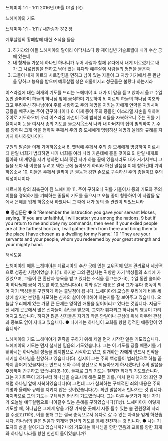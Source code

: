 느헤미야 1:1 - 1:11 
2016년 09월 01일 (목)

느헤미야의 기도



느헤미야 1:1 - 1:11 / 새찬송가 312 장


예루살렘의 황폐함에 대한 소식을 들음
1. 하가랴의 아들 느헤미야의 말이라 아닥사스다 왕 제이십년 기슬르월에 내가 수산 궁에 있는데 
2. 내 형제들 가운데 하나인 하나니가 두어 사람과 함께 유다에서 내게 이르렀기로 내가 그 사로잡힘을 면하고 남아 있는 유다와 예루살렘 사람들의 형편을 물은즉 
3. 그들이 내게 이르되 사로잡힘을 면하고 남아 있는 자들이 그 지방 거기에서 큰 환난을 당하고 능욕을 받으며 예루살렘 성은 허물어지고 성문들은 불탔다 하는지라 

이스라엘에 대한 회개의 기도를 드리는 느헤미야
4. 내가 이 말을 듣고 앉아서 울고 수일 동안 슬퍼하며 하늘의 하나님 앞에 금식하며 기도하여 
5. 이르되 하늘의 하나님 여호와 크고 두려우신 하나님이여 주를 사랑하고 주의 계명을 지키는 자에게 언약을 지키시며 긍휼을 베푸시는 주여 간구하나이다 
6. 이제 종이 주의 종들인 이스라엘 자손을 위하여 주야로 기도하오며 우리 이스라엘 자손이 주께 범죄한 죄들을 자복하오니 주는 귀를 기울이시며 눈을 여시사 종의 기도를 들으시옵소서 나와 내 아버지의 집이 범죄하여 
7. 주를 향하여 크게 악을 행하여 주께서 주의 종 모세에게 명령하신 계명과 율례와 규례를 지키지 아니하였나이다 

구원의 말씀을 이제 기억하옵소서
8. 옛적에 주께서 주의 종 모세에게 명령하여 이르시되 만일 너희가 범죄하면 내가 너희를 여러 나라 가운데에 흩을 것이요 
9. 만일 내게로 돌아와 내 계명을 지켜 행하면 너희 쫓긴 자가 하늘 끝에 있을지라도 내가 거기서부터 그들을 모아 내 이름을 두려고 택한 곳에 돌아오게 하리라 하신 말씀을 이제 청하건대 기억하옵소서 
10. 이들은 주께서 일찍이 큰 권능과 강한 손으로 구속하신 주의 종들이요 주의 백성이니이다 

페르시아 왕의 최측근이 된 느헤미야
11. 주여 구하오니 귀를 기울이사 종의 기도와 주의 이름을 경외하기를 기뻐하는 종들의 기도를 들으시고 오늘 종이 형통하여 이 사람들 앞에서 은혜를 입게 하옵소서 하였나니 그 때에 내가 왕의 술 관원이 되었느니라 

● 중심문단 ● 8 "Remember the instruction you gave your servant Moses, saying, 'If you are unfaithful, I will scatter you among the nations, 9 but if you return to me and obey my commands, then even if your exiled people are at the farthest horizon, I will gather them from there and bring them to the place I have chosen as a dwelling for my Name.' 10 "They are your servants and your people, whom you redeemed by your great strength and your mighty hand.

해석도움





느해미야의 애통
느헤미야는 페르시아의 수산 궁에 있는 고위직에 있는 관리로서 세상적으로 성공한 사람이었습니다(1). 하지만 그의 관심사는 귀향한 자기 백성들의 소식에 가 있었으며, 그들이 큰 환난과 능욕을 받고 있다는 소식을 듣고는(2-3), 수일 동안 슬퍼하며 하나님께 금식 기도를 하고 있습니다(4). 이와 같은 애통은 결국 그가 유다 총독이 되어 자기 백성들을 구원하게 하는 출발점이 됩니다. 느헤미야의 모습은 우리에게 비록 세상에 살지만 본향을 사모하는 신자의 삶이 어떠해야 하는지를 잘 보여주고 있습니다. 오늘날 우리에게 있는 가장 큰 문제는 영적인 애통을 잃어버리고 있다는 것입니다. 지금도 전 세계 곳곳에서 많은 신자들이 환난을 받으며, 교회가 훼파되고 하나님의 영광이 가리어지고 있습니다. 하지만 많은 신자들은 자기의 작은 안일이나 근심에 취해 아무런 관심과 중보도 없이 지내고 있습니다.
● 나에게는 하나님이 교회를 향한 영적인 애통함이 있습니까?

느헤미야의 기도 
느헤미야가 민족을 구하기 위해 제일 먼저 시작한 일은 기도였습니다. 느헤미야의 기도는 먼저 철저한 믿음의 기도였습니다. 그는 이 기도를 긍휼 베풀기를 기뻐하시는 하나님의 성품을 의지함으로 시작하고 있고, 회개하는 자에게 반드시 언약을 지키실 하나님을 찬양하고 있습니다(5). 심지어 그는 주의 백성들이 범죄함으로 하늘 끝까지 흩어져 있을지라도 반드시 모아 주의  성산으로 되돌아오게 하시겠다던 주의 말씀을 주장하며 간구하고 있습니다(8-10). 둘째로 그의 기도는 철저한 회개의 기도였습니다. 그는 자기민족이 과거부터 하나님을 슬프시게 해온 모든 죄를, 마치 현재 자기의 죄인 것처럼 하나님 앞에 자복하였습니다(6).그런데 그가 참회하는 구체적인 죄의 내용은 주의 계명과 율례와 규례를 지키지 않은 것이었습니다(7). 죄란 말씀에서 빗나가는 것 입니다. 마지막으로 그의 기도는 구체적인 헌신의 기도였습니다. 그는 다른 누군가가 아닌 자기가 오늘날 예루살렘으로 나아갈수 있는 은혜를 구하였습니다(11상). 느헤미야가 이렇게 기도할 때, 하나님은 그에게 왕을 가장 가까운 곳에서 시중 들수 있는 술 관원장의 자리를 주셨고(11하), 이를 통해 그는 결국 총독으로서 유다로 갈 수 있는 자격을 얻게 하셨습니다. 하나님의 일은 믿음과 회개와 헌신의 기도를 통해 전진하는 것 입니다.
● 나는 기도자의 삶을 살아가고 있습니까? 나의 기도에는 하나님을 향한 믿음과 교회를 향한 회개와 하나님 나라를 향한 헌신이 들어있습니까?
